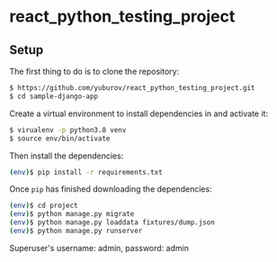 # react_python_testing_project

## Setup

The first thing to do is to clone the repository:

```sh
$ https://github.com/yuburov/react_python_testing_project.git
$ cd sample-django-app
```

Create a virtual environment to install dependencies in and activate it:

```sh
$ virualenv -p python3.8 venv
$ source env/bin/activate
```

Then install the dependencies:

```sh
(env)$ pip install -r requirements.txt
```
Once `pip` has finished downloading the dependencies:
```sh
(env)$ cd project
(env)$ python manage.py migrate
(env)$ python manage.py loaddata fixtures/dump.json
(env)$ python manage.py runserver
```
Superuser's username: admin, password: admin
